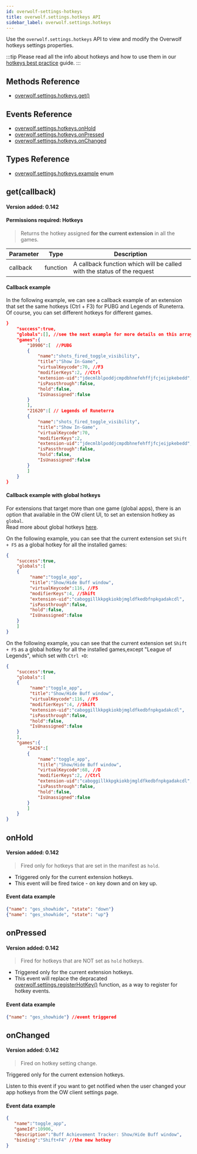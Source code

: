 ```yaml
---
id: overwolf-settings-hotkeys
title: overwolf.settings.hotkeys API
sidebar_label: overwolf.settings.hotkeys
---
```


Use the `overwolf.settings.hotkeys` API to view and modify the Overwolf hotkeys settings properties.

:::tip
Please read all the info about hotkeys and how to use them in our [hotkeys best practice](../topics/hotkeys-best-practices) guide.
:::

## Methods Reference

* [overwolf.settings.hotkeys.get()](#getcallback)

## Events Reference

* [overwolf.settings.hotkeys.onHold](#onhold)
* [overwolf.settings.hotkeys.onPressed](#onpressed)
* [overwolf.settings.hotkeys.onChanged](#onchanged)

## Types Reference

* [overwolf.settings.hotkeys.example](#) enum

## get(callback)
#### Version added: 0.142
#### Permissions required: Hotkeys

> Returns the hotkey assigned **for the current extension** in all the games.

Parameter | Type                  | Description                                                             |
--------- | ----------------------| ----------------------------------------------------------------------- |
callback  | function              | A callback function which will be called with the status of the request |

#### Callback example

In the following example, we can see a callback example of an extension that set the same hotkeys (Ctrl + F3) for PUBG and Legends of Runeterra. Of course, you can set different hotkeys for different games.

```json
}
    "success":true,
    "globals":[], //see the next example for more details on this array
    "games":{
        "10906":[  //PUBG
        {
            "name":"shots_fired_toggle_visibility",
            "title":"Show In-Game",
            "virtualKeycode":70, //F3
            "modifierKeys":2, //Ctrl
            "extension-uid":"jdecmlblpoddjcmpdbhnefehffjfcjeijpkebedd",
            "isPassthrough":false,
            "hold":false,
            "IsUnassigned":false
        }
        ],
        "21620":[ // Legends of Runeterra
        {
            "name":"shots_fired_toggle_visibility",
            "title":"Show In-Game",
            "virtualKeycode":70,
            "modifierKeys":2,
            "extension-uid":"jdecmlblpoddjcmpdbhnefehffjfcjeijpkebedd",
            "isPassthrough":false,
            "hold":false,
            "IsUnassigned":false
        }
        ]
    }
}
```

#### Callback example with global hotkeys

For extensions that target more than one game (global apps), there is an option that available in the OW client UI, to set an extension hotkey as `global`.  
Read more about global hotkeys [here](../topics/hotkeys-best-practices#global-hotkeys).  

On the following example, you can see that the current extension set `Shift + F5` as a global hotkey for all the installed games: 

```json
{ 
    "success":true,
    "globals":[ 
    { 
         "name":"toggle_app",
         "title":"Show/Hide Buff window",
         "virtualKeycode":116, //F5
         "modifierKeys":4, //Shift
         "extension-uid":"caboggillkkpgkiokbjmgldfkedbfnpkgadakcdl",
         "isPassthrough":false,
         "hold":false,
         "IsUnassigned":false
    }
    ]
}
```

On the following example, you can see that the current extension set `Shift + F5` as a global hotkey for all the installed games,except "League of Legends", which set with `Ctrl +D`:

```json
{ 
    "success":true,
    "globals":[ 
    { 
         "name":"toggle_app",
         "title":"Show/Hide Buff window",
         "virtualKeycode":116, //F5
         "modifierKeys":4, //Shift
         "extension-uid":"caboggillkkpgkiokbjmgldfkedbfnpkgadakcdl",
         "isPassthrough":false,
         "hold":false,
         "IsUnassigned":false
    }
    ],
    "games":{ 
        "5426":[ 
        { 
            "name":"toggle_app",
            "title":"Show/Hide Buff window",
            "virtualKeycode":68, //D
            "modifierKeys":2, //Ctrl
            "extension-uid":"caboggillkkpgkiokbjmgldfkedbfnpkgadakcdl",
            "isPassthrough":false,
            "hold":false,
            "IsUnassigned":false
        }
        ]
    }
}
```

## onHold

#### Version added: 0.142

> Fired only for hotkeys that are set in the manifest as `hold`.

* Triggered only for the current extension hotkeys.
* This event will be fired twice - on key down and on key up.

#### Event data example

```json
{"name": "ges_showhide", "state": "down"}
{"name": "ges_showhide", "state": "up"}
```

## onPressed

#### Version added: 0.142

> Fired for hotkeys that are NOT set as `hold` hotkeys.

* Triggered only for the current extension hotkeys.
* This event will replace the depracated [overwolf.settings.registerHotKey()](overwolf-settings#registerhotkeyactionid-callback) function, as a way to register for hotkey events.

#### Event data example

```json
{"name": "ges_showhide"} //event triggered
```

## onChanged

#### Version added: 0.142

> Fired on hotkey setting change.

Triggered only for the current extension hotkeys.  

Listen to this event if you want to get notified when the user changed your app hotkeys from the OW client settings page.

#### Event data example

```json
{ 
   "name":"toggle_app",
   "gameId":10906,
   "description":"Buff Achievement Tracker: Show/Hide Buff window",
   "binding":"Shift+F4" //the new hotkey
}
```